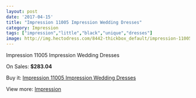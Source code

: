 ```yaml
---
layout: post
date: '2017-04-15'
title: "Impression 11005 Impression Wedding Dresses"
category: Impression
tags: ["impression","little","black","unique","dresses"]
image: http://img.hectodress.com/8442-thickbox_default/impression-11005-impression-wedding-dresses.jpg
---
```

Impression 11005 Impression Wedding Dresses

On Sales: **$283.04**
<a href="https://www.hectodress.com/impression/4289-impression-11005-impression-wedding-dresses.html"><amp-img layout="responsive" width="600" height="600" src="//img.hectodress.com/8442-thickbox_default/impression-11005-impression-wedding-dresses.jpg" alt="Impression 11005 Impression Wedding Dresses 0" /></a>
<a href="https://www.hectodress.com/impression/4289-impression-11005-impression-wedding-dresses.html"><amp-img layout="responsive" width="600" height="600" src="//img.hectodress.com/8445-thickbox_default/impression-11005-impression-wedding-dresses.jpg" alt="Impression 11005 Impression Wedding Dresses 1" /></a>
<a href="https://www.hectodress.com/impression/4289-impression-11005-impression-wedding-dresses.html"><amp-img layout="responsive" width="600" height="600" src="//img.hectodress.com/8444-thickbox_default/impression-11005-impression-wedding-dresses.jpg" alt="Impression 11005 Impression Wedding Dresses 2" /></a>
<a href="https://www.hectodress.com/impression/4289-impression-11005-impression-wedding-dresses.html"><amp-img layout="responsive" width="600" height="600" src="//img.hectodress.com/8443-thickbox_default/impression-11005-impression-wedding-dresses.jpg" alt="Impression 11005 Impression Wedding Dresses 3" /></a>

Buy it: [Impression 11005 Impression Wedding Dresses](https://www.hectodress.com/impression/4289-impression-11005-impression-wedding-dresses.html "Impression 11005 Impression Wedding Dresses")

View more: [Impression](https://www.hectodress.com/48-impression "Impression")
